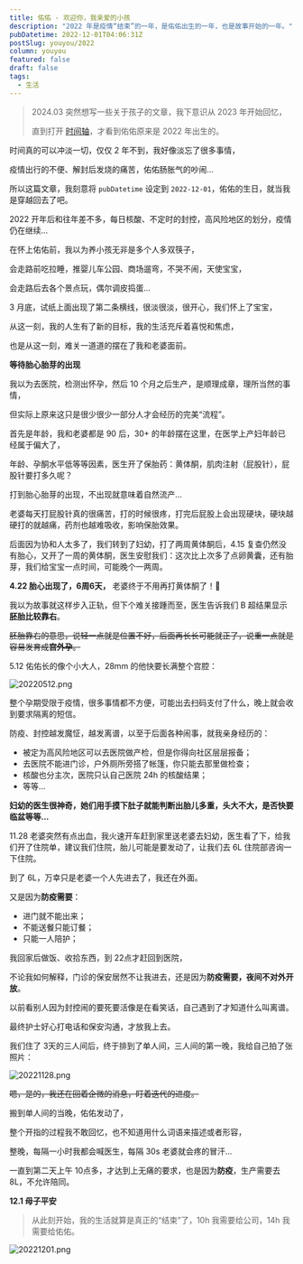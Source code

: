 ```yaml
---
title: 佑佑 - 欢迎你，我亲爱的小孩
description: "2022 年是疫情“结束”的一年，是佑佑出生的一年，也是故事开始的一年。"
pubDatetime: 2022-12-01T04:06:31Z
postSlug: youyou/2022
column: youyou
featured: false
draft: false
tags:
  - 生活
---
```


> 2024.03 突然想写一些关于孩子的文章，我下意识从 2023 年开始回忆，
>
> 直到打开 [时间轴](/timeline)，才看到佑佑原来是 2022 年出生的。

时间真的可以冲淡一切，仅仅 2 年不到，我好像淡忘了很多事情，

疫情出行的不便、解封后发烧的痛苦，佑佑肠胀气的吵闹...

所以这篇文章，我刻意将 `pubDatetime` 设定到 `2022-12-01`，佑佑的生日，就当我是穿越回去了吧。

2022 开年后和往年差不多，每日核酸、不定时的封控，高风险地区的划分，疫情仍在继续...

在怀上佑佑前，我以为养小孩无非是多个人多双筷子，

会走路前吃拉睡，推婴儿车公园、商场遛弯，不哭不闹，天使宝宝，

会走路后去各个景点玩，偶尔调皮捣蛋...

3 月底，试纸上面出现了第二条横线，很淡很淡，很开心，我们怀上了宝宝，

从这一刻，我的人生有了新的目标，我的生活充斥着喜悦和焦虑，

也是从这一刻，难关一道道的摆在了我和老婆面前。

**等待胎心胎芽的出现**

我以为去医院，检测出怀孕，然后 10 个月之后生产，是顺理成章，理所当然的事情，

但实际上原来这只是很少很少一部分人才会经历的完美“流程”。

首先是年龄，我和老婆都是 90 后，30+ 的年龄摆在这里，在医学上产妇年龄已经属于偏大了，

年龄、孕酮水平低等等因素，医生开了保胎药：黄体酮，肌肉注射（屁股针），屁股针要打多久呢？

打到胎心胎芽的出现，不出现就意味着自然流产...

老婆每天打屁股针真的很痛苦，打的时候很疼，打完后屁股上会出现硬块，硬块越硬打的就越痛，药剂也越难吸收，影响保胎效果。

后面因为协和人太多了，我们转到了妇幼，打了两周黄体酮后，4.15 复查仍然没有胎心，又开了一周的黄体酮，医生安慰我们：这次比上次多了点卵黄囊，还有胎芽，我们给宝宝一点时间，可能晚个一两周。

**4.22 胎心出现了，6周6天，** 老婆终于不用再打黄体酮了！🎉

我以为故事就这样步入正轨，但下个难关接踵而至，医生告诉我们 B 超结果显示**胚胎比较靠右**。

~~胚胎靠右的意思，说轻一点就是位置不好，后面再长长可能就正了，说重一点就是容易发育成**宫外孕**。~~

5.12 佑佑长的像个小大人，28mm 的他快要长满整个宫腔：

![20220512.png](/images/youyou/20220512.jpg)

整个孕期受限于疫情，很多事情都不方便，可能出去扫码支付了什么，晚上就会收到要求隔离的短信。

防疫、封控越发魔怔，越发离谱，以至于后面各种闹事，就我亲身经历的：

- 被定为高风险地区可以去医院做产检，但是你得向社区层层报备；
- 去医院不能进门诊，户外厕所旁搭了帐篷，你只能去那里做检查；
- 核酸也分主次，医院只认自己医院 24h 的核酸结果；
- 等等...

**妇幼的医生很神奇，她们用手摸下肚子就能判断出胎儿多重，头大不大，是否快要临盆等等...**

11.28 老婆突然有点出血，我火速开车赶到家里送老婆去妇幼，医生看了下，给我们开了住院单，建议我们住院，胎儿可能是要发动了，让我们去 6L 住院部咨询一下住院。

到了 6L，万幸只是老婆一个人先进去了，我还在外面。

又是因为**防疫需要**：

- 进门就不能出来；
- 不能送餐只能订餐；
- 只能一人陪护；

我回家后做饭、收拾东西，到 22点才赶回到医院，

不论我如何解释，门诊的保安居然不让我进去，还是因为**防疫需要，夜间不对外开放**。

以前看别人因为封控闹的要死要活像是在看笑话，自己遇到了才知道什么叫离谱。

最终护士好心打电话和保安沟通，才放我上去。

我们住了 3天的三人间后，终于排到了单人间，三人间的第一晚，我给自己拍了张照片：

![20221128.png](/images/youyou/20221128.jpg)

~~嗯，是的，我还在回着企微的消息，盯着迭代的进度。~~

搬到单人间的当晚，佑佑发动了，

整个开指的过程我不敢回忆，也不知道用什么词语来描述或者形容，

整晚，每隔一小时我都会喊医生，每隔 30s 老婆就会疼的冒汗...

一直到第二天上午 10点多，才达到上无痛的要求，也是因为**防疫**，生产需要去 8L，不允许陪同。

**12.1 母子平安**

> 从此刻开始，我的生活就算是真正的“结束”了，10h 我需要给公司，14h 我需要给佑佑。

![20221201.png](/images/youyou/20221201.jpg)

